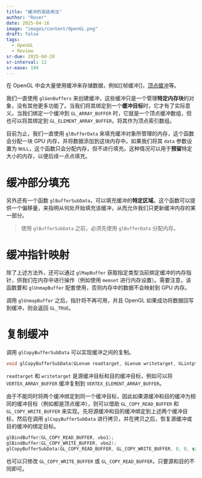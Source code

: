 ```yaml
---
title: "缓冲的高级用法"
author: "Roser"
date: 2025-04-16
image: "images/content/OpenGL.png"
draft: false
tags:
  - OpenGL
  - Review
sr-due: 2025-04-28
sr-interval: 12
sr-ease: 194
---
```

在 OpenGL 中会大量使用缓冲来存储数据，例如[[帧缓冲]]，[顶点缓冲](../../顶点缓冲对象)等。

我们一直使用 `glGenBuffers` 来创建缓冲，这些缓冲只是一个管理**特定内存块**的对象，没有其他更多功能了。当我们将其绑定到一个**缓冲目标**时，它才有了实际意义。当我们绑定一个缓冲到 `GL_ARRAY_BUFFER` 时，它就是一个顶点缓冲数组，但也可以将其绑定到 `GL_ELEMENT_ARRAY_BUFFER`，将其作为顶点索引数组。

目前为止，我们一直使用 `glBufferData` 来填充缓冲对象所管理的内存，这个函数会分配一块 GPU 内存，并将数据添加到这块内存中。如果我们将其 `data` 参数设置为 `NULL`，这个函数只会分配内存，但不进行填充。这种情况可以用于**预留**特定大小的内存，以便后续一点点填充。
# 缓冲部分填充

另外还有一个函数 `glBufferSubData`，可以填充缓冲的**特定区域**。这个函数可以提供一个偏移量，来指明从何处开始填充该缓冲，从而允许我们只更新缓冲内存的某一部分。

> 使用 `glBufferSubData` 之前，必须先使用 `glBufferData` 分配内存。
# 缓冲指针映射

除了上述方法外，还可以通过 `glMapBuffer` 获取指定类型当前绑定缓冲的内存指针，供我们在内存中进行操作（例如使用 `memset` 进行内存设置）。需要注意，该函数要和 `glUnmapBuffer` 配套使用，否则内存中的数据不会映射到 GPU 内存。

调用 `glUnmapBuffer` 之后，指针将不再可用，并且 OpenGL 如果成功将数据回写到缓冲，则会返回 `GL_TRUE`。
# 复制缓冲

调用 `glCopyBufferSubData` 可以实现缓冲之间的复制。

```cpp
void glCopyBufferSubData(GLenum readtarget, GLenum writetarget, GLintptr readoffset, GLintptr writeoffset, GLsizeiptr size);
```

`readtarget` 和 `writetarget` 是源缓冲目标和目的缓冲目标，例如可以将 `VERTEX_ARRAY_BUFFER` 缓冲复制到 `VERTEX_ELEMENT_ARRAY_BUFFER`。

由于不能同时将两个缓冲绑定到同一个缓冲目标，因此如果源缓冲和目的缓冲为相同的缓冲目标（例如都是顶点缓冲），则可以借助 `GL_COPY_READ_BUFFER` 和 `GL_COPY_WRITE_BUFFER` 来实现。先将源缓冲和目的缓冲绑定到上述两个缓冲目标，然后在调用 `glCopyBufferSubData` 进行拷贝，并在拷贝之后，恢复源缓冲或目的缓冲的绑定目标。

```cpp
glBindBuffer(GL_COPY_READ_BUFFER, vbo1);
glBindBuffer(GL_COPY_WRITE_BUFFER, vbo2);
glCopyBufferSubData(GL_COPY_READ_BUFFER, GL_COPY_WRITE_BUFFER, 0, 0, sizeof(vertexData));
```

也可以只修改 `GL_COPY_WRITE_BUFFER` 或 `GL_COPY_READ_BUFFER`，只要源和目的不同即可。